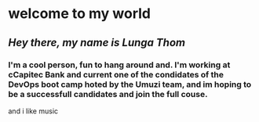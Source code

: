 # **welcome to my world**
## *Hey there, my name is **Lunga Thom***
### I'm a cool person, fun to hang around and. I'm working at cCapitec Bank and current one of the condidates of the DevOps boot camp hoted by the Umuzi team, and im hoping to be a successfull candidates and join the full couse.
and i like music
